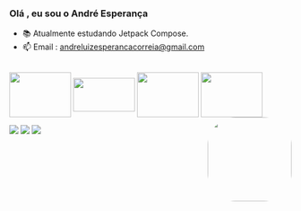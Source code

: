 ### Olá , eu sou o André Esperança



- 📚 Atualmente estudando Jetpack Compose.
- 📫 Email : andreluizesperancacorreia@gmail.com



<div style="display: inline_block"><br>
  <img align="center"  height="80" width="110" src="https://cdn.jsdelivr.net/gh/devicons/devicon/icons/kotlin/kotlin-original-wordmark.svg">
   <img align="center"  height="60" width="110" src="https://cdn.jsdelivr.net/gh/devicons/devicon/icons/java/java-original-wordmark.svg">
  <img align="center"  height="80" width="110" src="https://cdn.jsdelivr.net/gh/devicons/devicon/icons/androidstudio/androidstudio-original-wordmark.svg">
  <img align="center"  height="80" width="110" src="https://cdn.jsdelivr.net/gh/devicons/devicon/icons/firebase/firebase-plain-wordmark.svg">
        

  <img align="right" height="150" style="border-radius:50px;" src="https://c.tenor.com/41I-iMyClCgAAAAd/programmer-programming.gif">
</div>

<div> 
 
  <a href="https://www.instagram.com/dee_esperanca" target="_blank"><img src="https://img.shields.io/badge/-Instagram-%23E4405F?style=for-the-badge&logo=instagram&logoColor=white" target="_blank"></a>
  <a href = "mailto:andreluizesperancacorreia@gmail.com"><img src="https://img.shields.io/badge/-Gmail-%23333?style=for-the-badge&logo=gmail&logoColor=white" target="_blank"></a>
  <a href="https://www.linkedin.com/in/andr%C3%A9-esperan%C3%A7a-34021a235" target="_blank"><img src="https://img.shields.io/badge/-LinkedIn-%230077B5?style=for-the-badge&logo=linkedin&logoColor=white" target="_blank"></a> 
 
</div>


         
          

          
